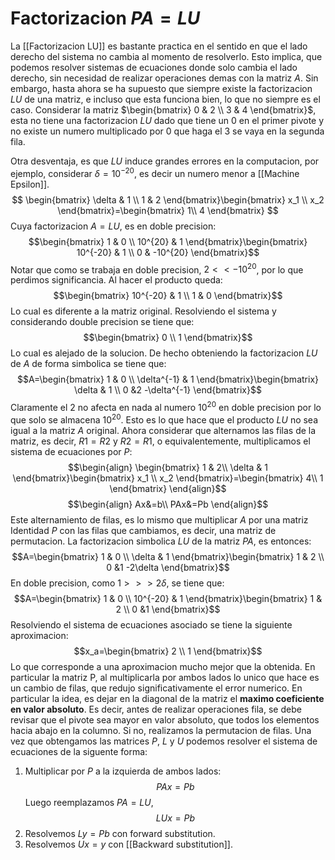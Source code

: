 # Factorizacion $PA=LU$

La [[Factorizacion LU]] es bastante practica en el sentido en que el lado derecho del sistema no cambia al momento de resolverlo. Esto implica, que podemos resolver sistemas de ecuaciones donde solo cambia el lado derecho, sin necesidad de realizar operaciones demas con la matriz $A$.
Sin embargo, hasta ahora se ha supuesto que siempre existe la factorizacion $LU$ de una matriz, e incluso que esta funciona bien, lo que no siempre es el caso.
Considerar la matriz $\begin{bmatrix}  0 & 2 \\ 3 & 4 \end{bmatrix}$, esta no tiene una factorizacion $LU$ dado que tiene un 0 en el primer pivote y no existe un numero multiplicado por 0 que haga el 3 se vaya en la segunda fila.

Otra desventaja, es que $LU$ induce grandes errores en la computacion, por ejemplo, considerar $\delta = 10 ^{-20}$, es decir un numero menor a [[Machine Epsilon]].
$$
\begin{bmatrix}  \delta & 1 \\ 1 & 2 \end{bmatrix}\begin{bmatrix}  x_1  \\ x_2 \end{bmatrix}=\begin{bmatrix}  1\\ 4  \end{bmatrix}
$$
 Cuya factorizacion $A=LU$, es en doble precision: $$\begin{bmatrix}  1 & 0 \\ 10^{20} & 1 \end{bmatrix}\begin{bmatrix}  10^{-20} & 1 \\ 0 & -10^{20} \end{bmatrix}$$
 Notar que como se trabaja en doble precision, $2 << -10^{20}$, por lo que perdimos significancia. Al hacer el producto queda:
 $$\begin{bmatrix} 10^{-20} & 1 \\ 1 & 0 \end{bmatrix}$$Lo cual es diferente a la matriz original. Resolviendo el sistema y considerando double precision se tiene que:
 $$\begin{bmatrix} 0 \\ 1 \end{bmatrix}$$
Lo cual es alejado de la solucion. De hecho obteniendo la factorizacion $LU$ de $A$ de forma simbolica se tiene que:$$A=\begin{bmatrix}  1 & 0 \\ \delta^{-1} & 1 \end{bmatrix}\begin{bmatrix}  \delta & 1 \\ 0 &2 -\delta^{-1} \end{bmatrix}$$
Claramente el 2 no afecta en nada al numero $10^{20}$ en doble precision por lo que solo se almacena $10^{20}$. Esto es lo que hace que el producto $LU$ no sea igual a la matriz $A$ original.
Ahora considerar que alternamos las filas de la matriz, es decir, $R1 = R2$ y $R2=R1$,  o equivalentemente, multiplicamos el sistema de ecuaciones por $P$:$$\begin{align}
\begin{bmatrix}  1 & 2\\ \delta & 1  \end{bmatrix}\begin{bmatrix}  x_1  \\ x_2 \end{bmatrix}=\begin{bmatrix}  4\\ 1 \end{bmatrix}
\end{align}$$$$\begin{align}
Ax&=b\\
PAx&=Pb
\end{align}$$
Este alternamiento de filas, es lo mismo que multiplicar $A$ por una matriz Identidad $P$ con las filas que cambiamos, es decir, una matriz de permutacion. La factorizacion simbolica $LU$ de la matriz $PA$,  es entonces:
$$A=\begin{bmatrix}  1 & 0 \\ \delta & 1 \end{bmatrix}\begin{bmatrix}  1 & 2 \\ 0 &1 -2\delta \end{bmatrix}$$
En doble precision, como $1>>>2\delta$, se tiene que:
$$A=\begin{bmatrix}  1 & 0 \\ 10^{-20} & 1 \end{bmatrix}\begin{bmatrix}  1 & 2 \\ 0 &1 \end{bmatrix}$$
Resolviendo el sistema de ecuaciones asociado se tiene la siguiente aproximacion:
$$x_a=\begin{bmatrix}  2 \\  1 \end{bmatrix}$$
Lo que corresponde a una aproximacion  mucho mejor que la obtenida.
En particular la matriz P, al multiplicarla por ambos lados lo unico que hace es un cambio de filas, que redujo significativamente el error numerico.
En particular la idea, es dejar en la diagonal de la matriz el **maximo coeficiente en valor absoluto**. Es decir, antes de realizar operaciones fila, se debe revisar que el pivote sea mayor en valor absoluto, que todos los elementos hacia abajo en la columno. Si no, realizamos la permutacion de filas.
Una vez que obtengamos las matrices $P$, $L$ y $U$ podemos resolver el sistema de ecuaciones de la siguente forma:
1. Multiplicar por $P$ a la izquierda de ambos lados:$$PAx=Pb$$ Luego reemplazamos $PA=LU$,$$LUx=Pb$$
3. Resolvemos $Ly=Pb$ con forward substitution.
4. Resolvemos $Ux=y$ con [[Backward substitution]].